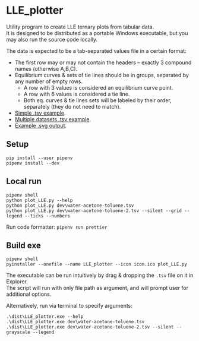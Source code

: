 # LLE_plotter
Utility program to create LLE ternary plots from tabular data.  
It is designed to be distributed as a portable Windows executable, but you may also run the source code locally.

The data is expected to be a tab-separated values file in a certain format:
- The first row may or may not contain the headers – exactly 3 compound names (otherwise A,B,C).
- Equilibrium curves & sets of tie lines should be in groups, separated by any number of empty rows.
  - A row with 3 values is considered an equilibrium curve point.
  - A row with 6 values is considered a tie line.
  - Both eq. curves & tie lines sets will be labeled by their order, separately (they do not need to match).
- [Simple .tsv example](dev/water-acetone-toluene.tsv).
- [Multiple datasets .tsv example](dev/water-acetone-toluene-2.tsv).
- [Example .svg output](./example.svg).

## Setup
```
pip install --user pipenv
pipenv install --dev
```

## Local run
```
pipenv shell
python plot_LLE.py --help
python plot_LLE.py dev\water-acetone-toluene.tsv
python plot_LLE.py dev\water-acetone-toluene-2.tsv --silent --grid --legend --ticks --numbers
```

Run code formatter: `pipenv run prettier`

## Build exe
```
pipenv shell
pyinstaller --onefile --name LLE_plotter --icon icon.ico plot_LLE.py
```

The executable can be run intuitively by drag & dropping the `.tsv` file on it in Explorer.  
The script will run with only file path as argument, and will prompt user for additional options.

Alternatively, run via terminal to specify arguments:
```
.\dist\LLE_plotter.exe --help
.\dist\LLE_plotter.exe dev\water-acetone-toluene.tsv
.\dist\LLE_plotter.exe dev\water-acetone-toluene-2.tsv --silent --grayscale --legend
```
